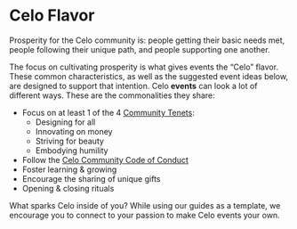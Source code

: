# Celo Flavor


Prosperity for the Celo community is: people getting their basic needs met, people following their unique path, and people supporting one another. 

The focus on cultivating prosperity is what gives events the “Celo” flavor. These common characteristics, as well as the suggested event ideas below, are designed to support that intention. 
Celo **events** can look a lot of different ways. These are the commonalities they share:

  *  Focus on at least 1 of the 4 [Community Tenets](#tenets): 
      *  Designing for all
      *  Innovating on money
      *  Striving for beauty 
      *  Embodying humility 
  *  Follow the [Celo Community Code of Conduct](/code-of-conduct)
  *  Foster learning & growing
  *  Encourage the sharing of unique gifts
  *  Opening & closing rituals


What sparks Celo inside of you? While using our guides as a template, we encourage you to connect to your passion to make Celo events your own. 
